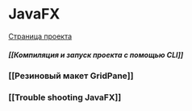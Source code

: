 # JavaFX

[Страница проекта](https://openjfx.io/)

##### [[Компиляция и запуск проекта с помощью CLI]]
### [[Резиновый макет GridPane]]

### [[Trouble shooting JavaFX]]